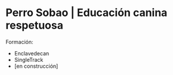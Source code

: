 # Perro Sobao | Educación canina respetuosa

Formación:
- Enclavedecan
- SingleTrack
- \[en construcción\]
